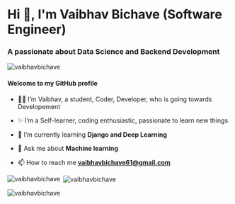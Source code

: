 <h1 >Hi 👋, I'm Vaibhav Bichave (Software Engineer)</h1>
<h3 >A passionate about Data Science and Backend Development</h3>

<p align="left"> <img src="https://komarev.com/ghpvc/?username=vaibhavbichave&label=Profile%20views&color=0e75b6&style=flat" alt="vaibhavbichave" /> </p>

#### Welcome to my GitHub profile 

- 👩‍💻 I’m Vaibhav, a student, Coder, Developer, who is going towards Developement 

- ✨ I’m a Self-learner, coding enthusiastic, passionate to learn new things 

- 🌱 I’m currently learning **Django and Deep Learning**

- 💬 Ask me about **Machine learning**

- 📫 How to reach me **vaibhavbichave61@gmail.com**


<p><img align="left" src="https://github-readme-stats.vercel.app/api/top-langs?username=vaibhavbichave&show_icons=true&locale=en&layout=compact" alt="vaibhavbichave" /></p>

<p>&nbsp;<img align="center" src="https://github-readme-stats.vercel.app/api?username=vaibhavbichave&show_icons=true&locale=en" alt="vaibhavbichave" /></p>

<p><img align="center" src="https://github-readme-streak-stats.herokuapp.com/?user=vaibhavbichave&" alt="vaibhavbichave" /></p>
